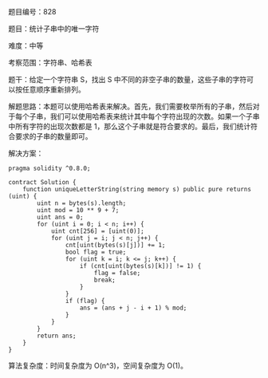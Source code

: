题目编号：828

题目：统计子串中的唯一字符

难度：中等

考察范围：字符串、哈希表

题干：给定一个字符串 S，找出 S 中不同的非空子串的数量，这些子串的字符可以按任意顺序重新排列。

解题思路：本题可以使用哈希表来解决。首先，我们需要枚举所有的子串，然后对于每个子串，我们可以使用哈希表来统计其中每个字符出现的次数。如果一个子串中所有字符的出现次数都是 1，那么这个子串就是符合要求的。最后，我们统计符合要求的子串的数量即可。

解决方案：

```
pragma solidity ^0.8.0;

contract Solution {
    function uniqueLetterString(string memory s) public pure returns (uint) {
        uint n = bytes(s).length;
        uint mod = 10 ** 9 + 7;
        uint ans = 0;
        for (uint i = 0; i < n; i++) {
            uint cnt[256] = [uint(0)];
            for (uint j = i; j < n; j++) {
                cnt[uint(bytes(s)[j])] += 1;
                bool flag = true;
                for (uint k = i; k <= j; k++) {
                    if (cnt[uint(bytes(s)[k])] != 1) {
                        flag = false;
                        break;
                    }
                }
                if (flag) {
                    ans = (ans + j - i + 1) % mod;
                }
            }
        }
        return ans;
    }
}
```

算法复杂度：时间复杂度为 O(n^3)，空间复杂度为 O(1)。